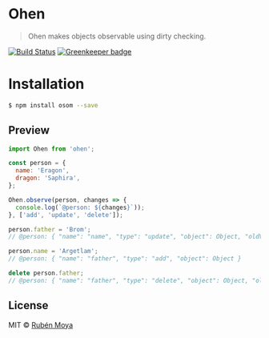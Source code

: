 # Ohen
> Ohen makes objects observable using dirty checking.

[![Build Status](https://travis-ci.org/rubenmoya/ohen.svg?branch=master)](https://travis-ci.org/rubenmoya/ohen)
[![Greenkeeper badge](https://badges.greenkeeper.io/rubenmoya/ohen.svg)](https://greenkeeper.io/)

# Installation
```bash
$ npm install osom --save
```

## Preview

```javascript
import Ohen from 'ohen';

const person = {
  name: 'Eragon',
  dragon: 'Saphira',
};

Ohen.observe(person, changes => {
  console.log(`@person: ${changes}`));
}, ['add', 'update', 'delete']);

person.father = 'Brom';
// @person: { "name": "name", "type": "update", "object": Object, "oldValue": "Eragon" }

person.name = 'Argetlam';
// @person: { "name": "father", "type": "add", "object": Object }

delete person.father;
// @person: { "name": "father", "type": "delete", "object": Object, "oldValue": "Brom" }
```

## License

MIT © [Rubén Moya](https://github.com/rubenmoya)
